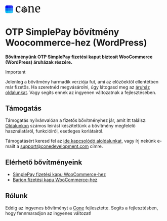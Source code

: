 <p>
  <a href="https://conedevelopment.com/hu/">
    <br>
    <picture>
      <source media="(prefers-color-scheme: light)" srcset="https://github.com/conedevelopment/.github/raw/master/.github/cone-logo-dark-square.svg">
      <source media="(prefers-color-scheme: dark)" srcset="https://github.com/conedevelopment/.github/raw/master/.github/cone-logo-light-square.svg">
      <img alt="Cone Development" width="110" src="https://github.com/conedevelopment/.github/raw/master/.github/cone-logo-dark-square.svg">
    </picture>
    <br>
  </a>
</p>

# OTP SimplePay bővítmény Woocommerce-hez (WordPress)

**Bővítményünk OTP SimplePay fizetési kaput biztosít WooCommerce (WordPress) áruházak részére.**

> [!IMPORTANT]
> Jelenleg a bővítmény harmadik verziója fut, ami az előzőektől ellentétben már fizetős. Ha szeretnéd megvásárolni, úgy látogasd meg az [áruház oldalunkat](https://shop.conedevelopment.com/).
> Vagy segíts ennek az ingyenen változatnak a fejlesztésében.

## Támogatás

Támogatás nyilvánvalóan a fizetős bővítményhez jár, amit itt találsz:
[Oldalunkon](https://simplepay.conedevelopment.com/) számos leírást készítettünk a bővítmény megfelelő használatáról, funkcióiról, esetleges korlátairól.

Támogatásért keresd fel az [ide kapcsolódó aloldalunkat](https://simplepay.conedevelopment.com/tamogatas/), vagy írj nekünk e-mailt a support@conedevelopment.com címre.

## Elérhető bővítményeink

- [SimplePay fizetési kapu WooCommerce-hez](https://simplepay.conedevelopment.com/)
- [Barion fizetési kapu WooCommerce-hez](https://barion.conedevelopment.com/)

## Rólunk

Eddig az ingyenes bővítményt a [Cone](https://conedevelopment.com/hu/) fejlesztette.
Segíts a fejlesztésben, hogy fennmaradjon az ingyenes változat!
